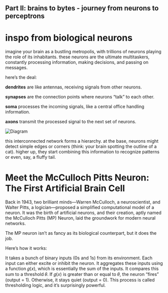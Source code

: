## Part II: brains to bytes - journey from neurons to perceptrons

# inspo from biological neurons
imagine your brain as a bustling metropolis, with trillions of neurons playing the role of its inhabitants. 
these neurons are the ultimate multitaskers, constantly processing information, making decisions, and passing on messages.

here’s the deal:

**dendrites** are like antennas, receiving signals from other neurons. 

**synapses** are the connection points where neurons “talk” to each other. 

**soma** processes the incoming signals, like a central office handling information. 

**axons** transmit the processed signal to the next set of neurons.

![Diagram](https://miro.medium.com/v2/resize:fit:1400/1*K1ee1SzB0lxjIIo7CGI7LQ.png)

this interconnected network forms a hierarchy. at the base, neurons might detect simple edges or corners (think: your brain spotting the outline of a cat).
higher up, they start combining this information to recognize patterns or even, say, a fluffy tail.

# Meet the McCulloch Pitts Neuron: The First Artificial Brain Cell
Back in 1943, two brilliant minds—Warren McCulloch, a neuroscientist, and Walter Pitts, a logician—proposed a simplified computational model of a neuron. It was the birth of artificial neurons, and their creation, aptly named the McCulloch Pitts (MP) Neuron, laid the groundwork for modern neural networks.

The MP neuron isn’t as fancy as its biological counterpart, but it does the job. 

Here’s how it works:

It takes a bunch of binary inputs (0s and 1s) from its environment.
Each input can either excite or inhibit the neuron.
It aggregates these inputs using a function 𝑔(𝑥), which is essentially the sum of the inputs.
It compares this sum to a threshold 𝜃.
If 𝑔(𝑥) is greater than or equal to 𝜃, the neuron “fires” (output = 1).
Otherwise, it stays quiet (output = 0).
This process is called thresholding logic, and it’s surprisingly powerful.
